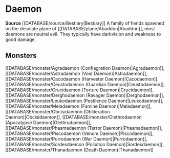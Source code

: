 ﻿---
id: '213'
name: Daemon
rarity: Common
rus_type_level: null
source: '[[DATABASE/source/Bestiary|Bestiary]]'
trait:
- Daemon
type: Trait

---
# Daemon

**Source** [[DATABASE/source/Bestiary|Bestiary]]
A family of fiends spawned on the desolate plane of [[DATABASE/plane/Abaddon|Abaddon]], most daemons are neutral evil. They typically have darkvision and weakness to good damage.

## Monsters

[[DATABASE/monster/Agradaemon (Conflagration Daemon)|Agradaemon]], [[DATABASE/monster/Astradaemon (Void Daemon)|Astradaemon]], [[DATABASE/monster/Cacodaemon (Harvester Daemon)|Cacodaemon]], [[DATABASE/monster/Ceustodaemon (Guardian Daemon)|Ceustodaemon]], [[DATABASE/monster/Crucidaemon (Torture Daemon)|Crucidaemon]], [[DATABASE/monster/Derghodaemon (Ravager Daemon)|Derghodaemon]], [[DATABASE/monster/Leukodaemon (Pestilence Daemon)|Leukodaemon]], [[DATABASE/monster/Meladaemon (Famine Daemon)|Meladaemon]], [[DATABASE/monster/Obcisidaemon (Obliteration Daemon)|Obcisidaemon]], [[DATABASE/monster/Olethrodaemon (Apocalypse Daemon)|Olethrodaemon]], [[DATABASE/monster/Phasmadaemon (Terror Daemon)|Phasmadaemon]], [[DATABASE/monster/Piscodaemon (Venom Daemon)|Piscodaemon]], [[DATABASE/monster/Purrodaemon (War Daemon)|Purrodaemon]], [[DATABASE/monster/Sordesdaemon (Pollution Daemon)|Sordesdaemon]], [[DATABASE/monster/Thanadaemon (Death Daemon)|Thanadaemon]]